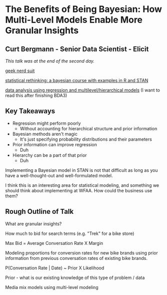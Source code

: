 # The Benefits of Being Bayesian: How Multi-Level Models Enable More Granular Insights

## Curt Bergmann - Senior Data Scientist - Elicit

_This talk was at the end of the second day._

[geek nerd suit](http://geeknerdsuit.com/)

[statistical rethinking: a bayesian course with examples in R and STAN](https://xcelab.net/rm/statistical-rethinking/)

[data analysis using regression and multilevel/hierarchical models](http://www.stat.columbia.edu/~gelman/arm/) (I want to read this after finishing BDA3)

## Key Takeaways

  - Regression might perform poorly
      + Without accounting for hierarchical structure and prior information
  - Bayesian methods aren't magic
      + It's just specifying probability distributions and their parameters
  - Prior information can improve regression
      + Duh
  - Hierarchy can be a part of that prior
      + Duh

Implementing a Bayesian model in STAN is not that difficult as long as you have a well-thought-out and well-formulated model. 

I think this is an interesting area for statistical modeling, and something we should think about implementing at WFAA. How could the business use them?

## Rough Outline of Talk

What are granular insights?

How much to bid for search terms (e.g. "Trek" for a bike store)

Max Bid = Average Conversation Rate X Margin

Modeling proportions for conversion rates for new bike brands using prior information from previous conversation rates of existing bike brands.

P(Conversation Rate | Date) ~ Prior X Likelihood

Prior - what is our existing knowledge of this type of problem / data

Media mix models using multi-level modeling



